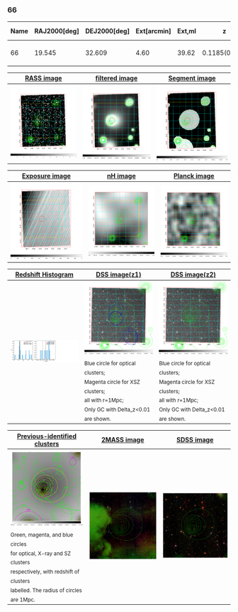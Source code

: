 <div STYLE="page-break-after: always;"></div>

### 66

|Name|RAJ2000[deg]|DEJ2000[deg] |Ext[arcmin]| Ext,ml | z | z_src| C|GC(XSZ,Delta_z<0.01)| GC(OPT,Delta_z<0.01)|GC| R_sig[arcmin] | R500[arcmin] | R500[Mpc]| CRsig[c/s] | CR500[c/s] |L500[1E44 erg/s]|F500[1E-12 erg/s/cm^2]| M500[1E14 Msun]|Tx[keV]|Cnt_sig|Beta|Rc[arcmin]|Comment|Alias|
|---|---|---|---|---|---|------|---|--------|---------|----------|---|---|---|---|---|---|---|---|---|---|---|---|---|---|
|66| 19.545| 32.609| 4.60| 39.62| 0.1185(0.005)| z1,| G| -| -| F20, N, W| 7.825| 6.503| 0.835| 0.100(0.027)| 0.098(0.027)| 0.639(0.113)| 1.751(0.309)| 1.86(0.16)| 3.25(0.18)| 44.2| 0.854(-0.157+0.105)| 7.721(-1.569+1.284)| -| t234|

|[RASS image](../image/66/66_img.pdf)|[filtered image](../image/66/66_fil.pdf)|[Segment image](../image/66/66_seg.pdf)|
|-------------------|--------------------|-------------------|
| <img src="../image/66/66_img.png" width="300">  | <img src="../image/66/66_fil.png" width="300">   | <img src="../image/66/66_seg.png" width="300">  |

|[Exposure image](../image/66/66_mex.pdf)| [nH image](../image/66/66_nh.pdf)| [Planck image](../image/66/66_p.pdf)|
|-------------------|--------------------|-------------------|
|<img src="../image/66/66_mex.png" width="300">   | <img src="../image/66/66_nh.png" width="300">    | <img src="../image/66/66_p.png" width="300"> |

|[Redshift Histogram](../image/66/66_zg.pdf) | [DSS image(z1)](../image/66/66_dss_z1.pdf)      |  [DSS image(z2)](../image/66/66_dss_z2.pdf)    |
|-------------------|--------------------|-------------------|
|<img src="../image/66/66_zg.png" width="300"> |<img src="../image/66/66_dss_z1.png" width="300"> <sub><br>Blue circle for optical clusters; <br>Magenta circle for XSZ clusters; <br>all with r=1Mpc; <br>Only GC with Delta_z<0.01 are shown. </sub>| <img src="../image/66/66_dss_z2.png" width="300"><sub><br>Blue circle for optical clusters; <br>Magenta circle for XSZ clusters; <br>all with r=1Mpc; <br>Only GC with Delta_z<0.01 are shown. </sub> |

|[Previous-identified clusters](../image/66/66_gc.pdf) | [2MASS image](../image/66/66_2mass.pdf)      |[SDSS image](../image/66/66_sdss.pdf)   |
|-------------------|-------------------|-------------------|
|<img src=../image/66/66_gc.png width="300"> <br><sub>Green, magenta, and blue circles <br>for optical, X-ray and SZ clusters <br>respectively, with redshift of clusters <br>labelled. The radius of circles <br>are 1Mpc.</sub>|<img src="../image/66/66_2mass.png" width="300">  | <img src="../image/66/66_sdss.png" width="300">  |




